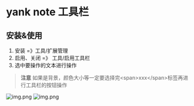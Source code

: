 # yank note 工具栏

## 安装&使用
1. 安装 =》工具/扩展管理
2. 启用、关闭 =》 工具/启用工具栏
3. 选中要操作的文本进行操作
 >  **注意** 如果是背景，颜色大小等一定要选择完&#60;span&#62;xxx&#60;/span&#62;标签再进行工具栏的按钮操作

![img.png](https://registry.yank-note.com/cdn/yank-note-extension-tool-bar/1.0.0/img.png)
![img.png](https://registry.yank-note.com/cdn/yank-note-extension-tool-bar/1.0.0/usr-img.png)

